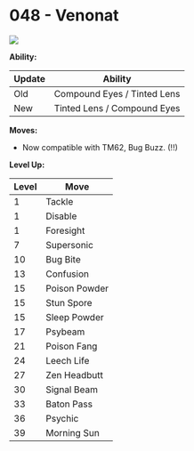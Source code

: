 # 048 - Venonat
![][048]

**Ability:**

Update | Ability
---    | ---
Old    | Compound Eyes / Tinted Lens
New    | Tinted Lens / Compound Eyes

**Moves:**

 - Now compatible with TM62, Bug Buzz. (!!)

**Level Up:**

Level | Move
---   | ---
  1   | Tackle
  1   | Disable
  1   | Foresight
  7   | Supersonic
 10   | Bug Bite
 13   | Confusion
 15   | Poison Powder
 15   | Stun Spore
 15   | Sleep Powder
 17   | Psybeam
 21   | Poison Fang
 24   | Leech Life
 27   | Zen Headbutt
 30   | Signal Beam
 33   | Baton Pass
 36   | Psychic
 39   | Morning Sun



[048]: /img/pokemon/048.png
